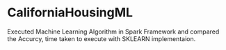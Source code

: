# CaliforniaHousingML

Executed Machine Learning Algorithm in Spark Framework and compared the Accurcy, time taken to execute with SKLEARN implementaion. 
